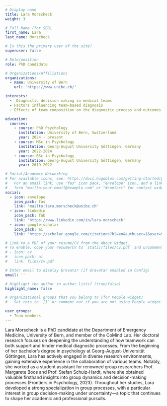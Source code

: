 ```yaml
---
# Display name
title: Lara Morscheck
weight: 3

# Full Name (for SEO)
first_name: Lara
last_name: Morscheck

# Is this the primary user of the site?
superuser: false

# Role/position
role: PhD Candidate

# Organizations/Affiliations
organizations:
  - name: University of Bern
    url: 'https://www.unibe.ch/'

interests:
  -  Diagnostic decision making in medical teams
  - Factors influencing team-based diagnosis
  - Effects of team composition on the diagnostic process and outcomes

education:
  courses:
    - course: PhD Psychology
      institution: University of Bern, Switzerland
      year: 2024 - present
    - course: MSc in Psychology
      institution: Georg-August University Göttingen, Germany
      year: 2022-2024
    - course: BSc in Psychology
      institution: Georg-August University Göttingen, Germany
      year: 2019-2022

# Social/Academic Networking
# For available icons, see: https://docs.hugoblox.com/getting-started/page-builder/#icons
#   For an email link, use "fas" icon pack, "envelope" icon, and a link in the
#   form "mailto:your-email@example.com" or "#contact" for contact widget.
social:
  - icon: envelope
    icon_pack: fas
    link: 'mailto:lara.morscheck@unibe.ch'
  - icon: linkedin
    icon_pack: fab
    link: 'https://www.linkedin.com/in/lara-morscheck'
  - icon: google-scholar
    icon_pack: ai
    link: 'https://scholar.google.com/citations?hl=en&authuser=1&user=Se14uYIAAAAJ'

# Link to a PDF of your resume/CV from the About widget.
# To enable, copy your resume/CV to `static/files/cv.pdf` and uncomment the lines below.
# - icon: cv
#   icon_pack: ai
#   link: files/cv.pdf

# Enter email to display Gravatar (if Gravatar enabled in Config)
email: ''

# Highlight the author in author lists? (true/false)
highlight_name: false

# Organizational groups that you belong to (for People widget)
#   Set this to `[]` or comment out if you are not using People widget.

user_groups:
  - Team members
---
```

Lara Morscheck is a PhD candidate at the Department of Emergency Medicine, University of Bern, and member of the CoMind Lab. Her doctoral research focuses on deepening the understanding of how teamwork can both support and hinder medical diagnostic processes.
From the beginning of her bachelor’s degree in psychology at Georg-August-Universität Göttingen, Lara has actively engaged in diverse research environments, gaining extensive experience in the collaboration of various teams. Notably, she worked as a student assistant for renowned group researchers Prof. Margarete Boos and Prof. Stefan Schulz-Hardt, where she obtained valuable firsthand insights into group dynamics and decision-making processes (Frontiers in Psychology, 2023). Throughout her studies, Lara developed a strong specialization in group processes, with a particular interest in group decision-making under uncertainty—a topic that continues to shape her academic and professional pursuits.

